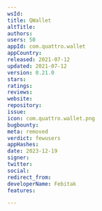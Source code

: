 ```yaml
---
wsId: 
title: QWallet
altTitle: 
authors: 
users: 50
appId: com.quattro.wallet
appCountry: 
released: 2021-07-12
updated: 2021-07-12
version: 0.21.0
stars: 
ratings: 
reviews: 
website: 
repository: 
issue: 
icon: com.quattro.wallet.png
bugbounty: 
meta: removed
verdict: fewusers
appHashes: 
date: 2023-12-19
signer: 
twitter: 
social: 
redirect_from: 
developerName: Febitak
features: 

---
```


